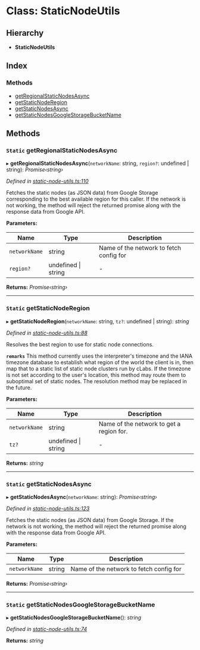 # Class: StaticNodeUtils

## Hierarchy

* **StaticNodeUtils**

## Index

### Methods

* [getRegionalStaticNodesAsync](_static_node_utils_.staticnodeutils.md#static-getregionalstaticnodesasync)
* [getStaticNodeRegion](_static_node_utils_.staticnodeutils.md#static-getstaticnoderegion)
* [getStaticNodesAsync](_static_node_utils_.staticnodeutils.md#static-getstaticnodesasync)
* [getStaticNodesGoogleStorageBucketName](_static_node_utils_.staticnodeutils.md#static-getstaticnodesgooglestoragebucketname)

## Methods

### `Static` getRegionalStaticNodesAsync

▸ **getRegionalStaticNodesAsync**(`networkName`: string, `region?`: undefined | string): *Promise‹string›*

*Defined in [static-node-utils.ts:110](https://github.com/medhak1/celo-monorepo/blob/master/packages/sdk/network-utils/src/static-node-utils.ts#L110)*

Fetches the static nodes (as JSON data) from Google Storage corresponding
to the best available region for this caller.
If the network is not working, the method will reject the returned promise
along with the response data from Google API.

**Parameters:**

Name | Type | Description |
------ | ------ | ------ |
`networkName` | string | Name of the network to fetch config for  |
`region?` | undefined &#124; string | - |

**Returns:** *Promise‹string›*

___

### `Static` getStaticNodeRegion

▸ **getStaticNodeRegion**(`networkName`: string, `tz?`: undefined | string): *string*

*Defined in [static-node-utils.ts:88](https://github.com/medhak1/celo-monorepo/blob/master/packages/sdk/network-utils/src/static-node-utils.ts#L88)*

Resolves the best region to use for static node connections.

**`remarks`** This method currently uses the interpreter's timezone and the
IANA timezone database to establish what region of the world the client is
in, then map that to a static list of static node clusters run by cLabs.
If the timezone is not set according to the user's location, this method
may route them to suboptimal set of static nodes. The resolution method
may be replaced in the future.

**Parameters:**

Name | Type | Description |
------ | ------ | ------ |
`networkName` | string | Name of the network to get a region for. |
`tz?` | undefined &#124; string | - |

**Returns:** *string*

___

### `Static` getStaticNodesAsync

▸ **getStaticNodesAsync**(`networkName`: string): *Promise‹string›*

*Defined in [static-node-utils.ts:123](https://github.com/medhak1/celo-monorepo/blob/master/packages/sdk/network-utils/src/static-node-utils.ts#L123)*

Fetches the static nodes (as JSON data) from Google Storage.
If the network is not working, the method will reject the returned promise
along with the response data from Google API.

**Parameters:**

Name | Type | Description |
------ | ------ | ------ |
`networkName` | string | Name of the network to fetch config for  |

**Returns:** *Promise‹string›*

___

### `Static` getStaticNodesGoogleStorageBucketName

▸ **getStaticNodesGoogleStorageBucketName**(): *string*

*Defined in [static-node-utils.ts:74](https://github.com/medhak1/celo-monorepo/blob/master/packages/sdk/network-utils/src/static-node-utils.ts#L74)*

**Returns:** *string*
